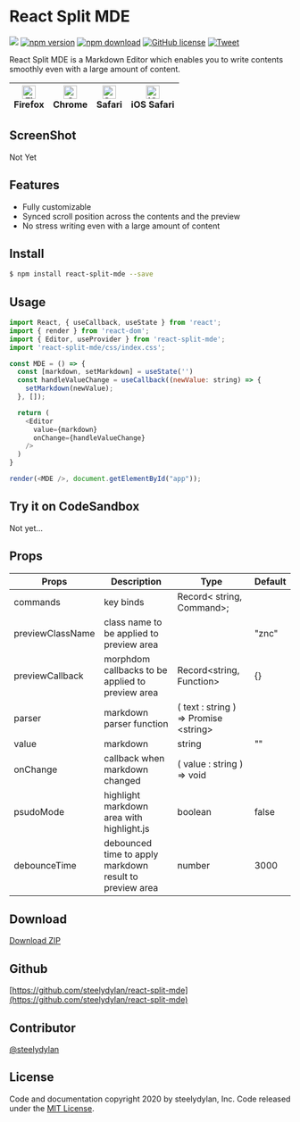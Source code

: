 # React Split MDE

![](https://github.com/steelydylan/react-split-mde/workflows/Node%20CI/badge.svg)
[![npm version](https://badge.fury.io/js/react-split-mde.svg)](https://badge.fury.io/js/react-split-mde)
[![npm download](http://img.shields.io/npm/dm/react-split-mde.svg)](https://www.npmjs.com/package/react-split-mde)
[![GitHub license](https://img.shields.io/badge/license-MIT-brightgreen.svg)](https://raw.githubusercontent.com/steelydylan/react-split-mde/master/LICENSE)
[![Tweet](https://img.shields.io/twitter/url/http/shields.io.svg?style=social)](https://twitter.com/intent/tweet?text=Awesome%20Markdown%20Editor%20JavaScript%20%Editor&url=https://github.com/steelydylan/react-split-mde&via=zenn_dev&hashtags=zenn)


React Split MDE is a Markdown Editor which enables you to write contents smoothly even with a large amount of content.

| [<img src="https://raw.githubusercontent.com/alrra/browser-logos/master/src/firefox/firefox_48x48.png" alt="Firefox" width="24px" height="24px" />](http://godban.github.io/browsers-support-badges/)</br>Firefox | [<img src="https://raw.githubusercontent.com/alrra/browser-logos/master/src/chrome/chrome_48x48.png" alt="Chrome" width="24px" height="24px" />](http://godban.github.io/browsers-support-badges/)</br>Chrome | [<img src="https://raw.githubusercontent.com/alrra/browser-logos/master/src/safari/safari_48x48.png" alt="Safari" width="24px" height="24px" />](http://godban.github.io/browsers-support-badges/)</br>Safari | [<img src="https://raw.githubusercontent.com/alrra/browser-logos/master/src/safari-ios/safari-ios_48x48.png" alt="iOS Safari" width="24px" height="24px" />](http://godban.github.io/browsers-support-badges/)</br>iOS Safari | 
| --------- | --------- | --------- | --------- | 

## ScreenShot

Not Yet

## Features

*   Fully customizable
*   Synced scroll position across the contents and the preview
*   No stress writing even with a large amount of content

## Install

```sh
$ npm install react-split-mde --save
```

## Usage

```js
import React, { useCallback, useState } from 'react';
import { render } from 'react-dom';
import { Editor, useProvider } from 'react-split-mde';
import 'react-split-mde/css/index.css';

const MDE = () => {
  const [markdown, setMarkdown] = useState('')
  const handleValueChange = useCallback((newValue: string) => {
    setMarkdown(newValue);
  }, []);

  return (
    <Editor
      value={markdown}
      onChange={handleValueChange}
    />
  )
}

render(<MDE />, document.getElementById("app"));
```

## Try it on CodeSandbox

Not yet...

## Props

| Props            | Description                                             | Type                                        | Default |
|------------------|---------------------------------------------------------|---------------------------------------------|---------|
| commands         | key binds                                               | Record&lt; string,  Command&gt;;               |         |
| previewClassName | class name to be applied to preview area                |                                             | "znc"   |
| previewCallback  | morphdom callbacks to be applied to preview area        | Record&lt;string, Function&gt;                    | {}      |
| parser           | markdown parser function                                | ( text :  string )  =&gt;   Promise &lt;string&gt; |         |
| value            | markdown                                                | string                                      | ""      |
| onChange         | callback when markdown changed                          | ( value :  string )  =&gt;   void              |         |
| psudoMode        | highlight markdown area with highlight.js               | boolean                                     | false   |
| debounceTime     | debounced time to apply markdown result to preview area | number                                      | 3000    |

## Download
[Download ZIP](https://github.com/steelydylan/react-split-mde/archive/master.zip)

## Github
[https://github.com/steelydylan/react-split-mde](https://github.com/steelydylan/react-split-mde)

## Contributor
[@steelydylan](https://github.com/steelydylan)

## License
Code and documentation copyright 2020 by steelydylan, Inc. Code released under the [MIT License](https://github.com/steelydylan/react-split-mde/blob/master/LICENSE).